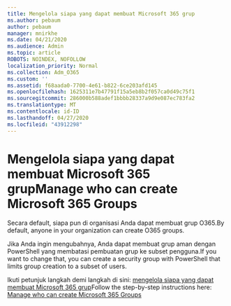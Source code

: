 ```yaml
---
title: Mengelola siapa yang dapat membuat Microsoft 365 grup
ms.author: pebaum
author: pebaum
manager: mnirkhe
ms.date: 04/21/2020
ms.audience: Admin
ms.topic: article
ROBOTS: NOINDEX, NOFOLLOW
localization_priority: Normal
ms.collection: Adm_O365
ms.custom: ''
ms.assetid: f68aada0-7700-4e61-b822-6ce203afd145
ms.openlocfilehash: 1625311e7b47791f15a5eb8b2f057ca0d49c75f1
ms.sourcegitcommit: 286000b588adef1bbbb28337a9d9e087ec783fa2
ms.translationtype: MT
ms.contentlocale: id-ID
ms.lasthandoff: 04/27/2020
ms.locfileid: "43912298"
---
```

# <a name="manage-who-can-create-microsoft-365-groups"></a><span data-ttu-id="b9c38-102">Mengelola siapa yang dapat membuat Microsoft 365 grup</span><span class="sxs-lookup"><span data-stu-id="b9c38-102">Manage who can create Microsoft 365 Groups</span></span>

<span data-ttu-id="b9c38-103">Secara default, siapa pun di organisasi Anda dapat membuat grup O365.</span><span class="sxs-lookup"><span data-stu-id="b9c38-103">By default, anyone in your organization can create O365 groups.</span></span>
  
<span data-ttu-id="b9c38-104">Jika Anda ingin mengubahnya, Anda dapat membuat grup aman dengan PowerShell yang membatasi pembuatan grup ke subset pengguna.</span><span class="sxs-lookup"><span data-stu-id="b9c38-104">If you want to change that, you can create a security group with PowerShell that limits group creation to a subset of users.</span></span>
  
<span data-ttu-id="b9c38-105">Ikuti petunjuk langkah demi langkah di sini: [mengelola siapa yang dapat membuat Microsoft 365 grup](https://docs.microsoft.com/office365/admin/create-groups/manage-creation-of-groups)</span><span class="sxs-lookup"><span data-stu-id="b9c38-105">Follow the step-by-step instructions here: [Manage who can create Microsoft 365 Groups](https://docs.microsoft.com/office365/admin/create-groups/manage-creation-of-groups)</span></span>
  

